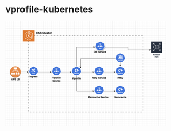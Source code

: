 # vprofile-kubernetes
![alt text](https://github.com/hariisgit/vprofile-kubernetes/blob/main/architecture_diagram.png)